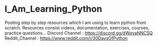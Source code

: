# I_Am_Learning_Python
Posting step by step resources which I am using to learn python from scratch.
Resources consist videos, documentation, exercises, courses, practice questions...
Discord Channel : https://discord.gg/dWqvaNNCSQ
Reddit_Channel : https://www.reddit.com/r/30DaysOfPython
